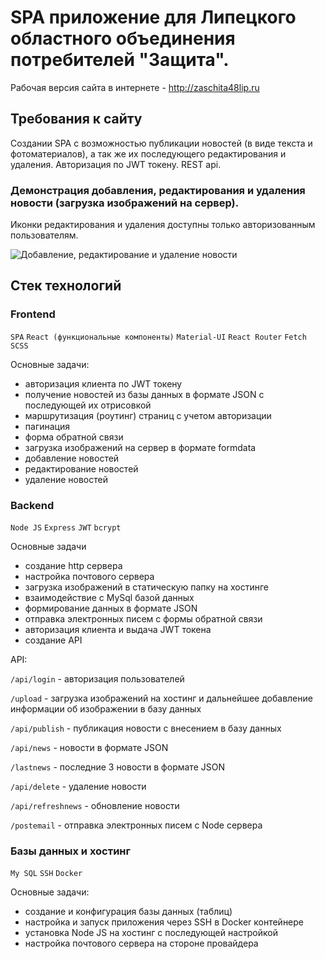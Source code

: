 # SPA приложение для Липецкого областного объединения потребителей "Защита".

Рабочая версия сайта в интернете - http://zaschita48lip.ru

## Требования к сайту

Создании SPA с возможностью публикации новостей (в виде текста и фотоматериалов), а так же их последующего редактирования и удаления. Авторизация по JWT токену. REST api.

### Демонстрация добавления, редактирования и удаления новости (загрузка изображений на сервер). 

Иконки редактирования и удаления доступны только авторизованным пользователям.

![Добавление, редактирование и удаление новости](http://zaschita48lip.ru/addnews.gif)

## Стек технологий

### Frontend

`SPA` `React (функциональные компоненты)` `Material-UI` `React Router` `Fetch` `SCSS`

Основные задачи:

- авторизация клиента по JWT токену
- получение новостей из базы данных в формате JSON с последующей их отрисовкой
- маршрутизация (роутинг) страниц с учетом авторизации
- пагинация
- форма обратной связи
- загрузка изображений на сервер в формате formdata
- добавление новостей
- редактирование новостей
- удаление новостей

### Backend

`Node JS` `Express` `JWT` `bcrypt`

Основные задачи

- создание http сервера
- настройка почтового сервера
- загрузка изображений в статическую папку на хостинге
- взаимодействие с MySql базой данных
- формирование данных в формате JSON
- отправка электронных писем с формы обратной связи
- авторизация клиента и выдача JWT токена
- создание API

API:

`/api/login` - авторизация пользователей

`/upload` - загрузка изображений на хостинг и дальнейшее добавление информации об изображении в базу данных

`/api/publish` - публикация новости с внесением в базу данных

`/api/news` - новости в формате JSON

`/lastnews` - последние 3 новости в формате JSON

`/api/delete` - удаление новости

`/api/refreshnews` - обновление новости

`/postemail` - отправка электронных писем с Node сервера


### Базы данных и хостинг

`My SQL` `SSH` `Docker`

Основные задачи:

- создание и конфигурация базы данных (таблиц)
- настройка и запуск приложения через SSH в Docker контейнере
- установка Node JS на хостинг с последующей настройкой
- настройка почтового сервера на стороне провайдера
